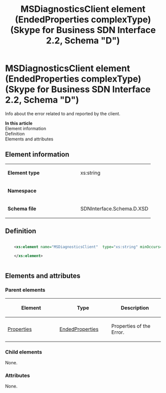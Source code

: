 ﻿---
title: MSDiagnosticsClient element (EndedProperties complexType) (Skype for Business SDN Interface 2.2, Schema "D")
TOCTitle: MSDiagnosticsClient element (EndedProperties complexType)
ms:assetid: 4611fb54-c4fe-605d-0554-b3f47b16c7d3
ms:mtpsurl: https://msdn.microsoft.com/en-us/library/Mt170923(v=office.16)
ms:contentKeyID: 65855497
ms.date: 08/24/2015
mtps_version: v=office.16
dev_langs:
- xml
---

# MSDiagnosticsClient element (EndedProperties complexType) (Skype for Business SDN Interface 2.2, Schema \"D\")

Info about the error related to and reported by the client.


**In this article**  
Element information  
Definition  
Elements and attributes  

## Element information

<table>
<colgroup>
<col style="width: 50%" />
<col style="width: 50%" />
</colgroup>
<tbody>
<tr class="odd">
<td><p><strong>Element type</strong></p></td>
<td><p>xs:string</p></td>
</tr>
<tr class="even">
<td><p><strong>Namespace</strong></p></td>
<td><p></p></td>
</tr>
<tr class="odd">
<td><p><strong>Schema file</strong></p></td>
<td><p>SDNInterface.Schema.D.XSD</p></td>
</tr>
</tbody>
</table>


## Definition

``` xml

    <xs:element name="MSDiagnosticsClient"  type="xs:string" minOccurs="0">
    
    </xs:element>
  
```

## Elements and attributes

### Parent elements

<table>
<colgroup>
<col style="width: 33%" />
<col style="width: 33%" />
<col style="width: 33%" />
</colgroup>
<thead>
<tr class="header">
<th><p>Element</p></th>
<th><p>Type</p></th>
<th><p>Description</p></th>
</tr>
</thead>
<tbody>
<tr class="odd">
<td><p><a href="properties-element-endedtype-complextype-skype-for-business-sdn-interface-2-2-schema-d.md">Properties</a></p></td>
<td><p><a href="endedproperties-complextype-skype-for-business-sdn-interface-2-2-schema-d.md">EndedProperties</a></p></td>
<td><p>Properties of the Error.</p></td>
</tr>
</tbody>
</table>


### Child elements

None.

### Attributes

None.

